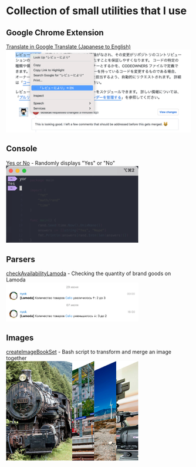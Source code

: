 # Collection of small utilities that I use

## Google Chrome Extension
[Translate in Google Translate (Japanese to English)](https://github.com/nyok/Utilities/tree/main/Google%20Chrome/Extensions/translateInGoogleTranslateJpToEn)
<br>
<img src="docs/screenshot_translateInGoogleTranslateJpToEn.png" alt="Screenshot" width="830">

## Console
[Yes or No](https://github.com/nyok/Utilities/tree/main/Console/YesOrNo) - Randomly displays "Yes" or "No"
<br>
<img src="docs/screenshot_yesOrNo.png" alt="Screenshot" width="360">

## Parsers
[checkAvailabilityLamoda](https://github.com/nyok/Utilities/tree/main/checkAvailabilityLamoda) - Checking the quantity of brand goods on Lamoda
<br>
<img src="docs/screenshot_checkAvailabilityLamoda.png" alt="Screenshot" width="360">

## Images
[createImageBookSet](https://github.com/nyok/Utilities/tree/main/Images/createImageBookSet) - Bash script to transform and merge an image together
<br>
<img src="docs/screenshot_createImageBookSet.jpg" alt="Screenshot" width="360">
